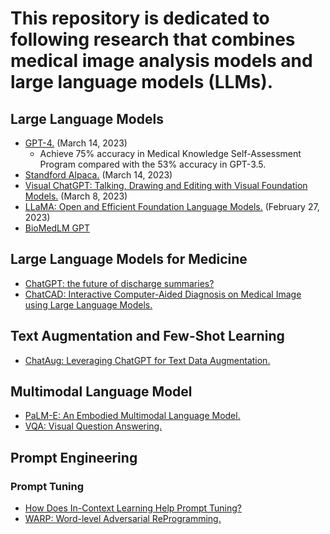 # This repository is dedicated to following research that combines medical image analysis models and large language models (LLMs).
## Large Language Models
- [GPT-4.](https://cdn.openai.com/papers/gpt-4.pdf) (March 14, 2023)
  - Achieve 75% accuracy in Medical Knowledge Self-Assessment Program compared with the 53% accuracy in GPT-3.5.
- [Standford Alpaca.](https://github.com/tatsu-lab/stanford_alpaca) (March 14, 2023)
- [Visual ChatGPT: Talking, Drawing and Editing with Visual Foundation Models.](https://arxiv.org/abs/2303.04671) (March 8, 2023)
- [LLaMA: Open and Efficient Foundation Language Models.](https://arxiv.org/abs/2302.13971v1) (February 27, 2023)
- [BioMedLM GPT](https://crfm.stanford.edu/2022/12/15/pubmedgpt.html)

## Large Language Models for Medicine
- [ChatGPT: the future of discharge summaries?](https://www.thelancet.com/journals/landig/article/PIIS2589-7500(23)00021-3/fulltext)
- [ChatCAD: Interactive Computer-Aided Diagnosis on Medical Image using Large Language Models.](https://arxiv.org/abs/2302.07257)

## Text Augmentation and Few-Shot Learning
- [ChatAug: Leveraging ChatGPT for Text Data Augmentation.](https://arxiv.org/abs/2302.13007)

## Multimodal Language Model
- [PaLM-E: An Embodied Multimodal Language Model.](https://arxiv.org/abs/2303.03378)
- [VQA: Visual Question Answering.](https://openaccess.thecvf.com/content_iccv_2015/papers/Antol_VQA_Visual_Question_ICCV_2015_paper.pdf)

## Prompt Engineering
### Prompt Tuning
- [How Does In-Context Learning Help Prompt Tuning?](https://arxiv.org/pdf/2302.10198.pdf)
- [WARP: Word-level Adversarial ReProgramming.](https://arxiv.org/pdf/2101.00121.pdf)
